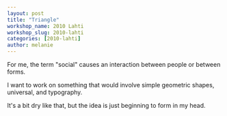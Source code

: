 ```yaml
---
layout: post
title: "Triangle"
workshop_name: 2010 Lahti
workshop_slug: 2010-lahti
categories: [2010-lahti]
author: melanie 
---
```

For me, the term "social" causes an interaction between people or between forms.

I want to work on something that would involve simple geometric shapes, universal, and typography.

It's a bit dry like that, but the idea is just beginning to form in my head.

